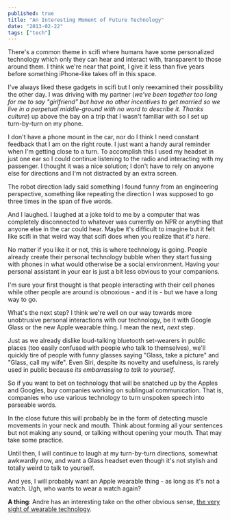 ```yaml
---
published: true
title: "An Interesting Moment of Future Technology"
date: "2013-02-22"
tags: ["tech"]
---
```

There's a common theme in scifi where humans have some personalized technology which only they can hear and interact with, transparent to those around them. I think we're near that point, I give it less than five years before something iPhone-like takes off in this space.

I've always liked these gadgets in scifi but I only reexamined their possibility the other day. I was driving with my partner (*we've been together too long for me to say "girlfriend" but have no other incentives to get married so we live in a perpetual middle-ground with no word to describe it. Thanks culture*) up above the bay on a trip that I wasn't familiar with so I set up turn-by-turn on my phone.

I don't have a phone mount in the car, nor do I think I need constant feedback that I am on the right route. I just want a handy aural reminder when I'm getting close to a turn. To accomplish this I used my headset in just one ear so I could continue listening to the radio and interacting with my passenger. I thought it was a nice solution; I don't have to rely on anyone else for directions and I'm not distracted by an extra screen.

The robot direction lady said something I found funny from an engineering perspective, something like repeating the direction I was supposed to go three times in the span of five words.

And I laughed. I laughed at a joke told to me by a computer that was completely disconnected to whatever was currently on NPR or anything that anyone else in the car could hear. Maybe it's difficult to imagine but it felt like scifi in that weird way that scifi does when you realize that *it's here*.

No matter if you like it or not, this is where technology is going. People already create their personal technology bubble when they start fussing with phones in what would otherwise be a social environment. Having your personal assistant in your ear is just a bit less obvious to your companions.

I'm sure your first thought is that people interacting with their cell phones while other people are around is obnoxious - and it is - but we have a long way to go.

What's the next step? I think we're well on our way towards more unobtrusive personal interactions with our technology, be it with Google Glass or the new Apple wearable thing. I mean the next, *next* step.

Just as we already dislike loud-talking bluetooth set-wearers in public places (too easily confused with people who talk to themselves), we'll quickly tire of people with funny glasses saying "Glass, take a picture" and "Glass, call my wife". Even Siri, despite its novelty and usefulness, is rarely used in public because *its embarrassing to talk to yourself*.

So if you want to bet on technology that will be snatched up by the Apples and Googles, buy companies working on sublingual communication. That is, companies who use various technology to turn unspoken speech into parseable words.

In the close future this will probably be in the form of detecting muscle movements in your neck and mouth. Think about forming all your sentences but not making any sound, or talking without opening your mouth. That may take some practice.

Until then, I will continue to laugh at my turn-by-turn directions, somewhat awkwardly now, and want a Glass headset even though it's not stylish and totally weird to talk to yourself.

And yes, I will probably want an Apple wearable thing - as long as it's not a watch. Ugh, who wants to wear a watch again?

**A thing**: Andre has an interesting take on the other obvious sense, [the very sight of wearable technology](http://notes.torrez.org/2013/02/if-you-see-the-computer-they-blew-it.html).
